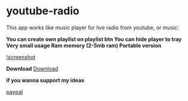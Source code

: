 # youtube-radio
This app works like music player for live radio from youtube, or music:

**You can create own playlist on playlist btn
You can hide player to tray 
Very small usage Ram memory (2-5mb ram)
Portable version** 

[!screenshot](https://srv44196.seohost.com.pl/screen.png)

**Download**
[Download](https://srv44196.seohost.com.pl/youtube-radio-1-0.exe)

**if you wanna support my ideas**

[paypal](https://paypal.me/multic0lor)
